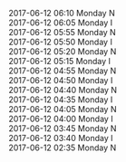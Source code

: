 2017-06-12 06:10 Monday  N  
2017-06-12 06:05 Monday  I  
2017-06-12 05:55 Monday  N  
2017-06-12 05:50 Monday  I  
2017-06-12 05:20 Monday  N  
2017-06-12 05:15 Monday  I  
2017-06-12 04:55 Monday  N  
2017-06-12 04:50 Monday  I  
2017-06-12 04:40 Monday  N  
2017-06-12 04:35 Monday  I  
2017-06-12 04:05 Monday  N  
2017-06-12 04:00 Monday  I  
2017-06-12 03:45 Monday  N  
2017-06-12 03:40 Monday  I  
2017-06-12 02:35 Monday  N  
